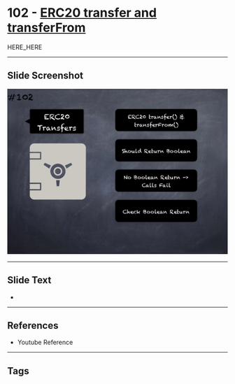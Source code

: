 # 102 - [ERC20 transfer and transferFrom](ERC20%20transfer%20and%20transferFrom.md)

HERE_HERE

___
## Slide Screenshot
![0102.png](../../images/pitfalls_and_best_practices201/102.png)
___
## Slide Text
- 
___
## References
- Youtube Reference
___
## Tags